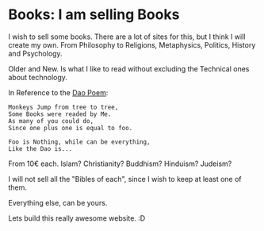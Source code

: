 # Books: I am selling Books 

I wish to sell some books. There are a lot of sites for this, but I think I will create my own. From Philosophy to Religions, Metaphysics, Politics, History and Psychology. 

Older and New. Is what I like to read without excluding the Technical ones about technology. 

In Reference to the [Dao Poem](./style_of_god.md): 

```
Monkeys Jump from tree to tree, 
Some Books were readed by Me. 
As many of you could do, 
Since one plus one is equal to foo. 

Foo is Nothing, while can be everything,
Like the Dao is... 
```

From 10€ each. Islam? Christianity? Buddhism? Hinduism? Judeism? 

I will not sell all the "Bibles of each", since I wish to keep at least one of them. 

Everything else, can be yours. 

Lets build this really awesome website. :D 
